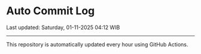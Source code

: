 # Auto Commit Log

Last updated: Saturday, 01-11-2025 04:12 WIB

---

This repository is automatically updated every hour using GitHub Actions.
